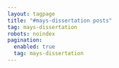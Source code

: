 ```yaml
---
layout: tagpage
title: "#mays-dissertation posts"
tag: mays-dissertation
robots: noindex 
pagination: 
  enabled: true 
  tag: mays-dissertation 
---
```

